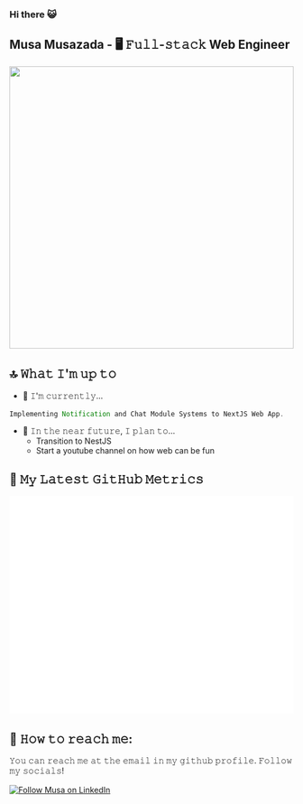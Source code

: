 ### Hi there 😺 

## Musa Musazada - 🖥 𝙵𝚞𝚕𝚕-𝚜𝚝𝚊𝚌𝚔 Web Engineer

<!-- <img src="https://media.giphy.com/media/1GEATImIxEXVR79Dhk/giphy.gif" width="100%" height="100%"/> -->
<img src="https://media.giphy.com/media/qQRfz2VfUbDeebczif/giphy.gif" width="100%" height="500"/>




## 🔝 𝚆𝚑𝚊𝚝 𝙸'𝚖 𝚞𝚙 𝚝𝚘
- 🔨 𝙸'𝚖 𝚌𝚞𝚛𝚛𝚎𝚗𝚝𝚕𝚢...
```typescript
Implementing Notification and Chat Module Systems to NextJS Web App.
```
- 🎯 𝙸𝚗 𝚝𝚑𝚎 𝚗𝚎𝚊𝚛 𝚏𝚞𝚝𝚞𝚛𝚎, 𝙸 𝚙𝚕𝚊𝚗 𝚝𝚘...
	- Transition to NestJS
	- Start a youtube channel on how web can be fun

## 🧶 𝙼𝚢 𝙻𝚊𝚝𝚎𝚜𝚝 𝙶𝚒𝚝𝙷𝚞𝚋 𝙼𝚎𝚝𝚛𝚒𝚌𝚜
![Metrics](/github-metrics.svg)


## 📨 𝙷𝚘𝚠 𝚝𝚘 𝚛𝚎𝚊𝚌𝚑 𝚖𝚎:
𝚈𝚘𝚞 𝚌𝚊𝚗 𝚛𝚎𝚊𝚌𝚑 𝚖𝚎 𝚊𝚝 𝚝𝚑𝚎 𝚎𝚖𝚊𝚒𝚕 𝚒𝚗 𝚖𝚢 𝚐𝚒𝚝𝚑𝚞𝚋 𝚙𝚛𝚘𝚏𝚒𝚕𝚎. 𝙵𝚘𝚕𝚕𝚘𝚠 𝚖𝚢 𝚜𝚘𝚌𝚒𝚊𝚕𝚜!

[<img src="https://raw.githubusercontent.com/Raymo111/Raymo111/master/socials/linkedin.png" height="20em" align="center" alt="Follow Musa on LinkedIn" title="Follow Musa on LinkedIn"/>](https://www.linkedin.com/in/musa-musazada-4l/)
